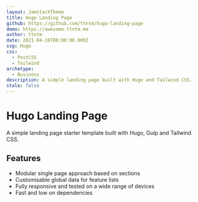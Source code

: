 ```yaml
---
layout: JamstackTheme
title: Hugo Landing Page
github: https://github.com/ttntm/hugo-landing-page
demo: https://awesome.ttntm.me
author: ttntm
date: 2021-04-16T00:00:00.000Z
ssg: Hugo
css:
  - PostCSS
  - Tailwind
archetype:
  - Business
description: A simple landing page built with Hugo and Tailwind CSS.
stale: false
---
```


# Hugo Landing Page

A simple landing page starter template built with Hugo, Gulp and Tailwind CSS.

## Features

- Modular single page approach based on sections
- Customisable global data for feature lists
- Fully responsive and tested on a wide range of devices
- Fast and low on dependencies
